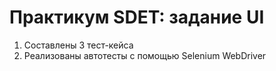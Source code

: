 # Практикум SDET: задание UI
1. Составлены 3 тест-кейса
2. Реализованы автотесты с помощью Selenium WebDriver
